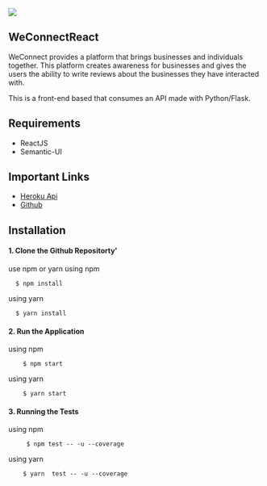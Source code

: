 <a href="https://codeclimate.com/github/kevinbett/Weconnect4/maintainability"><img src="https://api.codeclimate.com/v1/badges/0c93b4f39867509906d7/maintainability" /></a>

## WeConnectReact 

WeConnect provides a platform that brings businesses and individuals together. This platform creates awareness for businesses and gives the users the ability to write reviews about the businesses they have interacted with.

This is a front-end based that consumes an API made with Python/Flask.
## Requirements

* ReactJS
* Semantic-UI

## Important Links

* [Heroku Api](https://weconnect4-heroku.herokuapp.com)
* [Github](https://github.com/kevinbett/Weconnect4.git)

## Installation

#### 1. Clone the Github Repositorty'

use npm or yarn
  using npm

         
      $ npm install
       
   
   using yarn
   
     
      $ yarn install
  

#### 2. Run the Application

  using npm

       
        $ npm start
       
   
  using yarn
   
        
        $ yarn start
    
#### 3. Running the Tests

  using npm

       
         $ npm test -- -u --coverage
       
   
  using yarn
   
        
        $ yarn  test -- -u --coverage
